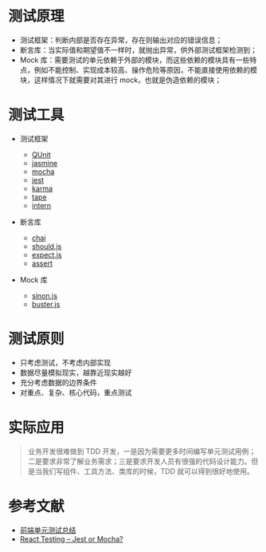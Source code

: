 # 测试原理
- 测试框架：判断内部是否存在异常，存在则输出对应的错误信息；
- 断言库：当实际值和期望值不一样时，就抛出异常，供外部测试框架检测到；
- Mock 库：需要测试的单元依赖于外部的模块，而这些依赖的模块具有一些特点，例如不能控制、实现成本较高、操作危险等原因，不能直接使用依赖的模块，这样情况下就需要对其进行 mock，也就是伪造依赖的模块；

# 测试工具
- 测试框架

    - [QUnit](https://qunitjs.com/)
    - [jasmine](http://jasmine.github.io/)
    - [mocha](http://mochajs.org/)
    - [jest](https://facebook.github.io/jest/)
    - [karma](https://github.com/karma-runner/karma)
    - [tape](https://github.com/substack/tape/)
    - [intern](https://theintern.github.io/)

- 断言库

    - [chai](http://chaijs.com/)
    - [should.js](http://shouldjs.github.io/)
    - [expect.js](http://shouldjs.github.io/)
    - [assert](https://nodejs.org/api/assert.html)

- Mock 库

    - [sinon.js](http://sinonjs.org/)
    - [buster.js](http://docs.busterjs.org/en/latest/)

# 测试原则
- 只考虑测试，不考虑内部实现
- 数据尽量模拟现实，越靠近现实越好
- 充分考虑数据的边界条件
- 对重点、复杂、核心代码，重点测试

# 实际应用
> 业务开发很难做到 TDD 开发，一是因为需要更多时间编写单元测试用例；二是要求非常了解业务需求；三是要求开发人员有很强的代码设计能力。但是当我们写组件、工具方法、类库的时候，TDD 就可以得到很好地使用。

# 参考文献
- [前端单元测试总结](http://zhenhua-lee.github.io/tech/test.html)
- [React Testing – Jest or Mocha?](https://spin.atomicobject.com/2017/05/02/react-testing-jest-vs-mocha/)
